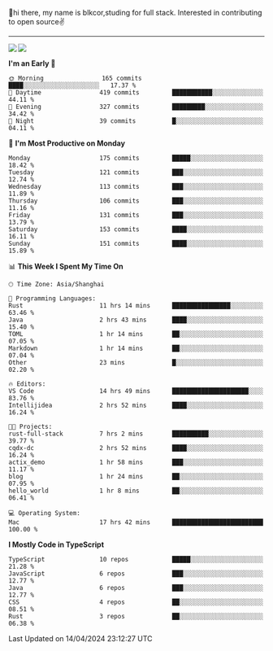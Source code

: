 👋hi there, my name is blkcor,studing for full stack.
Interested in contributing to open source✌️

<hr/>

![](https://github-readme-stats.vercel.app/api?username=blkcor)
<a href="https://github.com/blkcor/github-readme-stats">
    <img align="left" src="https://github-readme-stats.vercel.app/api/top-langs/?username=blkcor&hide=jupyter%20notebook,shaderlab,tex,c%23&langs_count=9" />
</a>


<!--START_SECTION:waka-->
**I'm an Early 🐤** 

```text
🌞 Morning                165 commits         ████░░░░░░░░░░░░░░░░░░░░░   17.37 % 
🌆 Daytime                419 commits         ███████████░░░░░░░░░░░░░░   44.11 % 
🌃 Evening                327 commits         █████████░░░░░░░░░░░░░░░░   34.42 % 
🌙 Night                  39 commits          █░░░░░░░░░░░░░░░░░░░░░░░░   04.11 % 
```
📅 **I'm Most Productive on Monday** 

```text
Monday                   175 commits         █████░░░░░░░░░░░░░░░░░░░░   18.42 % 
Tuesday                  121 commits         ███░░░░░░░░░░░░░░░░░░░░░░   12.74 % 
Wednesday                113 commits         ███░░░░░░░░░░░░░░░░░░░░░░   11.89 % 
Thursday                 106 commits         ███░░░░░░░░░░░░░░░░░░░░░░   11.16 % 
Friday                   131 commits         ███░░░░░░░░░░░░░░░░░░░░░░   13.79 % 
Saturday                 153 commits         ████░░░░░░░░░░░░░░░░░░░░░   16.11 % 
Sunday                   151 commits         ████░░░░░░░░░░░░░░░░░░░░░   15.89 % 
```


📊 **This Week I Spent My Time On** 

```text
🕑︎ Time Zone: Asia/Shanghai

💬 Programming Languages: 
Rust                     11 hrs 14 mins      ████████████████░░░░░░░░░   63.46 % 
Java                     2 hrs 43 mins       ████░░░░░░░░░░░░░░░░░░░░░   15.40 % 
TOML                     1 hr 14 mins        ██░░░░░░░░░░░░░░░░░░░░░░░   07.05 % 
Markdown                 1 hr 14 mins        ██░░░░░░░░░░░░░░░░░░░░░░░   07.04 % 
Other                    23 mins             █░░░░░░░░░░░░░░░░░░░░░░░░   02.20 % 

🔥 Editors: 
VS Code                  14 hrs 49 mins      █████████████████████░░░░   83.76 % 
Intellijidea             2 hrs 52 mins       ████░░░░░░░░░░░░░░░░░░░░░   16.24 % 

🐱‍💻 Projects: 
rust-full-stack          7 hrs 2 mins        ██████████░░░░░░░░░░░░░░░   39.77 % 
cqdx-dc                  2 hrs 52 mins       ████░░░░░░░░░░░░░░░░░░░░░   16.24 % 
actix_demo               1 hr 58 mins        ███░░░░░░░░░░░░░░░░░░░░░░   11.17 % 
blog                     1 hr 24 mins        ██░░░░░░░░░░░░░░░░░░░░░░░   07.95 % 
hello_world              1 hr 8 mins         ██░░░░░░░░░░░░░░░░░░░░░░░   06.41 % 

💻 Operating System: 
Mac                      17 hrs 42 mins      █████████████████████████   100.00 % 
```

**I Mostly Code in TypeScript** 

```text
TypeScript               10 repos            █████░░░░░░░░░░░░░░░░░░░░   21.28 % 
JavaScript               6 repos             ███░░░░░░░░░░░░░░░░░░░░░░   12.77 % 
Java                     6 repos             ███░░░░░░░░░░░░░░░░░░░░░░   12.77 % 
CSS                      4 repos             ██░░░░░░░░░░░░░░░░░░░░░░░   08.51 % 
Rust                     3 repos             ██░░░░░░░░░░░░░░░░░░░░░░░   06.38 % 
```




 Last Updated on 14/04/2024 23:12:27 UTC
<!--END_SECTION:waka-->


